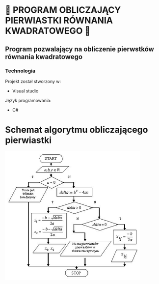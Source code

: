 # :small_red_triangle: PROGRAM OBLICZAJĄCY PIERWIASTKI RÓWNANIA KWADRATOWEGO :small_red_triangle:

## Program pozwalający na obliczenie pierwstków równania kwadratowego
### Technologia

Projekt został stworzony w:

* Visual studio

Język programowania:

* C#

# Schemat algorytmu obliczającego pierwiastki

![Schemat algorytmu](schemat.jpg)


